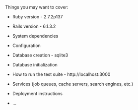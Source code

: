 Things you may want to cover:

* Ruby version - 2.7.2p137
* Rails version - 6.1.3.2

* System dependencies

* Configuration

* Database creation - sqlite3

* Database initialization

* How to run the test suite - http://localhost:3000

* Services (job queues, cache servers, search engines, etc.)

* Deployment instructions

* ...
